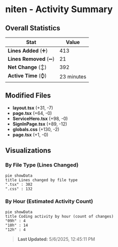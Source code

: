 # niten - Activity Summary 

## Overall Statistics

| Stat                   | Value                                                             |
| ---------------------- | ----------------------------------------------------------------- |
| **Lines Added** (➕)   | 413                                          |
| **Lines Removed** (➖) | 21                                        |
| **Net Change** (↕)    | 392                |
| **Active Time** (⌚)   | 23 minutes |


## Modified Files
- **layout.tsx** (+31, -7)
- **page.tsx** (+64, -0)
- **ServiceHero.tsx** (+98, -0)
- **SignInPage.tsx** (+89, -12)
- **globals.css** (+130, -2)
- **page.tsx** (+1, -0)

## Visualizations

### By File Type (Lines Changed)

```mermaid
pie showData
title Lines changed by file type
".tsx" : 302
".css" : 132
```

### By Hour (Estimated Activity Count)

```mermaid
pie showData
title Coding activity by hour (count of changes)
"09h" : 4
"10h" : 14
"12h" : 4
```


> **Last Updated:** 5/6/2025, 12:45:11 PM